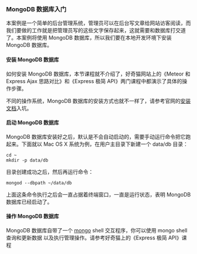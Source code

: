 ### MongoDB 数据库入门

本案例是一个简单的后台管理系统，管理员可以在后台写文章给网站访客阅读，而我们要做的工作就是把管理员写的这些文字保存起来，这就需要和数据库打交道了。本案例将使用 MongoDB 数据库，所以我们要在本地开发环境下安装 MongoDB 数据库。

#### 安装 MongoDB 数据库

如何安装 MongoDB 数据库，本节课程就不介绍了，好奇猫网站上的《Meteor 和 Express Ajax 思路对比》和《Express 极简 API》两门课程中都演示了具体的操作步骤。

不同的操作系统，MongoDB 数据库的安装方式也就不一样了，请参考官网的[安装文档](https://docs.mongodb.com/manual/installation/)入坑。

#### 启动 MongoDB 数据库

MongoDB 数据库安装好之后，默认是不会自动启动的，需要手动运行命令把它跑起来。下面就以 Mac OS X 系统为例，在用户主目录下新建一个 data/db 目录：

```
cd ~
mkdir -p data/db

```
目录创建成功之后，然后再运行命令：

```
mongod --dbpath ~/data/db

```
上面这条命令执行之后会一直占据着终端窗口，一直是运行状态，表明 MongoDB 数据库已经启动了。

#### 操作 MongoDB 数据库

MongoDB 数据库自带了一个 [mongo](https://docs.mongodb.com/manual/mongo/) shell 交互程序，你可以使用 mongo shell 查询和更新数据 以及执行管理操作。请参考好奇猫上的《Express 极简 API》课程
